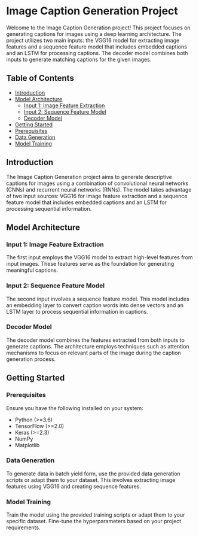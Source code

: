 # Image Caption Generation Project

Welcome to the Image Caption Generation project! This project focuses on generating captions for images using a deep learning architecture. The project utilizes two main inputs: the VGG16 model for extracting image features and a sequence feature model that includes embedded captions and an LSTM for processing captions. The decoder model combines both inputs to generate matching captions for the given images.

## Table of Contents

- [Introduction](#introduction)
- [Model Architecture](#model-architecture)
  - [Input 1: Image Feature Extraction](#input-1-image-feature-extraction)
  - [Input 2: Sequence Feature Model](#input-2-sequence-feature-model)
  - [Decoder Model](#decoder-model)
- [Getting Started](#getting-started)
- [Prerequisites](#prerequisites)
- [Data Generation](#data-generation)
- [Model Training](#model-training)

## Introduction

The Image Caption Generation project aims to generate descriptive captions for images using a combination of convolutional neural networks (CNNs) and recurrent neural networks (RNNs). The model takes advantage of two input sources: VGG16 for image feature extraction and a sequence feature model that includes embedded captions and an LSTM for processing sequential information.

## Model Architecture

### Input 1: Image Feature Extraction

The first input employs the VGG16 model to extract high-level features from input images. These features serve as the foundation for generating meaningful captions.

### Input 2: Sequence Feature Model

The second input involves a sequence feature model. This model includes an embedding layer to convert caption words into dense vectors and an LSTM layer to process sequential information in captions.

### Decoder Model

The decoder model combines the features extracted from both inputs to generate captions. The architecture employs techniques such as attention mechanisms to focus on relevant parts of the image during the caption generation process.

## Getting Started

### Prerequisites

Ensure you have the following installed on your system:

- Python (>=3.6)
- TensorFlow (>=2.0)
- Keras (>=2.3)
- NumPy
- Matplotlib

### Data Generation

To generate data in batch yield form, use the provided data generation scripts or adapt them to your dataset. This involves extracting image features using VGG16 and creating sequence features.

### Model Training

Train the model using the provided training scripts or adapt them to your specific dataset. Fine-tune the hyperparameters based on your project requirements.
